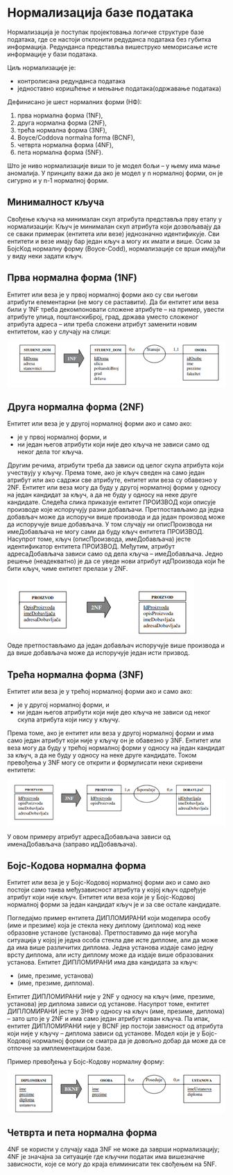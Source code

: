 # Нормализација базе података

Нормализација је поступак пројектовања логичке структуре базе података, где се настоји отклонити редуданса података без губитка информација.
Редунданса представља вишеструко меморисање исте информације у бази података.

Циљ нормализације је:

* контролисана редунданса података
* једноставно коришћење и мењање података(одржавање података)

Дефинисано је шест нормалних форми (НФ):

1. прва нормална форма (1NF),
2. друга нормална форма (2NF),
3. трећа нормална форма (3NF),
4. Boyce/Coddova normalna forma (BCNF),
5. четврта нормална форма (4NF),
6. пета нормална форма (5NF).

Што је ниво нормализације виши то је модел бољи – у њему има мање аномалија. У принципу важи да ако је модел у n нормалној форми, он је сигурно и у n-1 нормалној форми.

## Минималност кључа

Свођење кључа на минималан скуп атрибута представља прву етапу у нормализацији: Кључ је минималан скуп атрибута који дозвољавају да се сваки примерак (ентитета или везе) једнозначно идентификује.
Сви ентитети и везе имају бар један кључ а могу их имати и више. Осим за БојсКод нормалну форму (Boyce-Codd), нормализације се врши имајући у виду неки
задати кључ. 

## Прва нормална форма (1NF)

Ентитет или веза је у првој нормалној форми ако су сви његови атрибути елементарни (не могу се раставити).  Да би ентитет или веза били у 1NF треба декомпоновати сложене атрибуте – на
пример, увести атрибуте улица, поштанскиБрој, град, држава уместо сложеног атрибута адреса – или треба сложени атрибут заменити новим ентитетом, као у случају на слици:

![1nf](/github-slike/1NF.png)

## Друга нормална форма (2NF)

Ентитет или веза је у другој нормалној форми ако и само ако:

* је у првој нормалној форми, и
* ни један његов атрибути који није део кључа не зависи само од неког дела тог кључа.

Другим речима, атрибути треба да зависи од целог скупа атрибута који учествују у кључу. Према томе, ако је кључ сведен на само један атрибут или ако
садржи све атрибуте, ентитет или веза су обавезно у 2NF. Ентитет или веза могу да буду у другој нормалној форми у односу на један кандидат за кључ, а да не буду у
односу на неке друге кандидате.
Следећа слика приказује ентитет ПРОИЗВОД који описује производе које испоручују разни добављачи. Претпостављамо да једна добављач може да испоручи више
производа и да један производ може да испоручује више добављача. У том случају ни описПроизвода ни имеДобављача не могу сами да буду кључ ентитета ПРОИЗВОД.
Насупрот томе, кључ (описПроизвода, имеДобављача) јесте идентификатор ентитета ПРОИЗВОД. Међутим, атрибут адресаДобављача зависи само од дела кључа –
имеДобављача. Једно решење (неадекватно) је да се уведе нови атрибут идПроизвода који ће бити кључ, чиме ентитет прелази у 2NF. 

![2nf](/github-slike/2NF.png)

Овде претпостављамо да један добављач испоручује више производа и да више добављача може да испоручује један исти призвод.

## Трећа нормална форма (3NF)

Ентитет или веза је у трећој нормалној форми ако и само ако:
* је у другој нормалној форми, и
* ни један његов атрибути који није део кључа не зависи од неког скупа атрибута који нису у кључу.

Према томе, ако је ентитет или веза у другој нормалној форми и има само један атрибут који није у кључу он је обавезно у 3NF. Ентитет или веза могу да
буду у трећој нормалној форми у односу на један кандидат за кључ, а да не буду у односу на неке друге кандидате.
Током превођења у 3NF могу се открити и формулисати неки скривени ентитети:

![3nf](/github-slike/3NF.png)

У овом примеру атрибут адресаДобављача зависи од именаДобављача (заправо идДобављача).

## Бојс-Кодова нормална форма

Ентитет или веза је у Бојс-Кодовој нормалној форми ако и само ако постоји само таква међузависност атрибута у којој кључ одређује атрибут који није кључ.
Ентитет или веза који је у Бојс-Кодовој нормалној форми за један кандидат кључ је и за све остале кандидате. 

Погледајмо пример ентитета ДИПЛОМИРАНИ који моделира особу (име и презиме) која је стекла неку диплому (диплома) код неке образовне установе
(установа). Претпоставимо да није могућа ситуација у којој је једна особа стекла две исте дипломе, али да може да има више различитих диплома. Једна установа издаје
само једну врсту диплома, али исту диплому може да издаје више образованих установа. Ентитет ДИПЛОМИРАНИ има два кандидата за кључ:

* (име, презиме, установа)
* (име, презиме, диплома).

Ентитет ДИПЛОМИРАНИ није у 2NF у односу на кључ (име, презиме, установа) јер диплома зависи од установе. Насупрот томе, ентитет ДИПЛОМИРАНИ јесте у 3НФ у
односу на кључ (име, презиме, диплома) – зато што је у 2NF и има само један атрибут изван кључа. Па ипак, ентитет ДИПЛОМИРАНИ није у BCNF јер постоји зависност од атрибута
који није у кључу – диплома зависи од установе. Модел који је у Бојс-Кодовој нормалној форми се сматра да је довољно добар да може да се отпочне за имплементацијом базе. 

Пример превођења у Бојс-Кодову нормалну форму:

![bcnf](/github-slike/BCNF.png)

## Четврта и пета нормална форма

4NF se користи у случају када 3NF не може да заврши нормализацију; 4NF је значајна за ситуације где кључни податак има вишезначне зависности, које се могу до краја елиминисати тек свођењем на 5NF.

